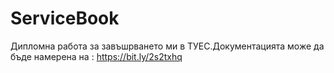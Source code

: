 # ServiceBook
Дипломна работа за завъшрването ми в ТУЕС.Документацията може да бъде намерена на : https://bit.ly/2s2txhq
